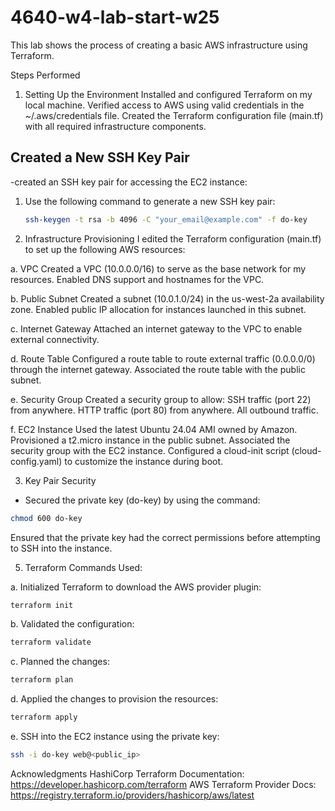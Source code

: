 # 4640-w4-lab-start-w25

This lab shows the process of creating a basic AWS infrastructure using Terraform.

Steps Performed
1. Setting Up the Environment
Installed and configured Terraform on my local machine.
Verified access to AWS using valid credentials in the ~/.aws/credentials file.
Created the Terraform configuration file (main.tf) with all required infrastructure components.

## Created a New SSH Key Pair

 -created an SSH key pair for accessing the EC2 instance:

1. Use the following command to generate a new SSH key pair:
   ```bash
   ssh-keygen -t rsa -b 4096 -C "your_email@example.com" -f do-key
   ```
   
3. Infrastructure Provisioning
I edited the Terraform configuration (main.tf) to set up the following AWS resources:

a. VPC
Created a VPC (10.0.0.0/16) to serve as the base network for my resources.
Enabled DNS support and hostnames for the VPC.

b. Public Subnet
Created a subnet (10.0.1.0/24) in the us-west-2a availability zone.
Enabled public IP allocation for instances launched in this subnet.

c. Internet Gateway
Attached an internet gateway to the VPC to enable external connectivity.

d. Route Table
Configured a route table to route external traffic (0.0.0.0/0) through the internet gateway.
Associated the route table with the public subnet.

e. Security Group
Created a security group to allow:
SSH traffic (port 22) from anywhere.
HTTP traffic (port 80) from anywhere.
All outbound traffic.

f. EC2 Instance
Used the latest Ubuntu 24.04 AMI owned by Amazon.
Provisioned a t2.micro instance in the public subnet.
Associated the security group with the EC2 instance.
Configured a cloud-init script (cloud-config.yaml) to customize the instance during boot.

3. Key Pair Security
   
- Secured the private key (do-key) by using the command:
```bash
chmod 600 do-key
```
Ensured that the private key had the correct permissions before attempting to SSH into the instance.

5. Terraform Commands Used:
   
a. Initialized Terraform to download the AWS provider plugin:
```bash
terraform init
```

b. Validated the configuration:
```bash
terraform validate
```

c. Planned the changes:
```bash
terraform plan
```

d. Applied the changes to provision the resources:
```bash
terraform apply
```

e. SSH into the EC2 instance using the private key:
```bash
ssh -i do-key web@<public_ip>
```


Acknowledgments
HashiCorp Terraform Documentation: https://developer.hashicorp.com/terraform
AWS Terraform Provider Docs: https://registry.terraform.io/providers/hashicorp/aws/latest
